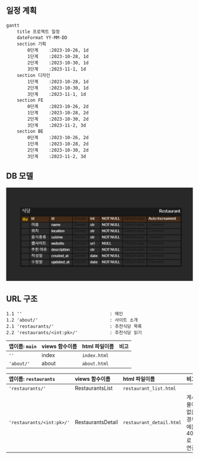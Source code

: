 일정 계획
-----------
```mermaid
gantt
    title 프로젝트 일정
    dateFormat YY-MM-DD
    section 기획
        0단계    :2023-10-26, 1d
        1단계    :2023-10-28, 1d
        2단계    :2023-10-30, 1d
        3단계    :2023-11-1, 1d
    section 디자인
        1단계    :2023-10-28, 1d
        2단계    :2023-10-30, 1d
        3단계    :2023-11-1, 1d
    section FE
        0단계    :2023-10-26, 2d
        1단계    :2023-10-28, 2d
        2단계    :2023-10-30, 2d
        3단계    :2023-11-2, 3d
    section BE
        0단계    :2023-10-26, 2d
        1단계    :2023-10-28, 2d
        2단계    :2023-10-30, 2d
        3단계    :2023-11-2, 3d
```

DB 모델
-----------
![식당 DB](<readme_source/식당 모델.png>)

URL 구조
-----------
```
1.1 ''                                 : 메인
1.2 'about/'                           : 사이트 소개
2.1 'restaurants/'                     : 추천식당 목록
2.2 'restaurants/<int:pk>/'            : 추천식당 읽기
```

| 앱이름: `main` | views 함수이름 | html 파일이름 | 비고    |
|:--------------|:---------------|:-------------|:--------|
|`''`           |index           |`index.html`  |         |
|`'about/'`     |about           |`about.html`  |         |

| 앱이름: `restaurants`            | views 함수이름    | html 파일이름           |  비고                         |
|:--------------------------------|:-----------------|:------------------------|:------------------------------|
|`'restaurants/'`                 |RestaurantsList   |`restaurant_list.html`       |                               |
|`'restaurants/<int:pk>/'`         |RestaurantsDetail |`restaurant_detail.html`|게시물이 없을 경우에는 404로 연결|